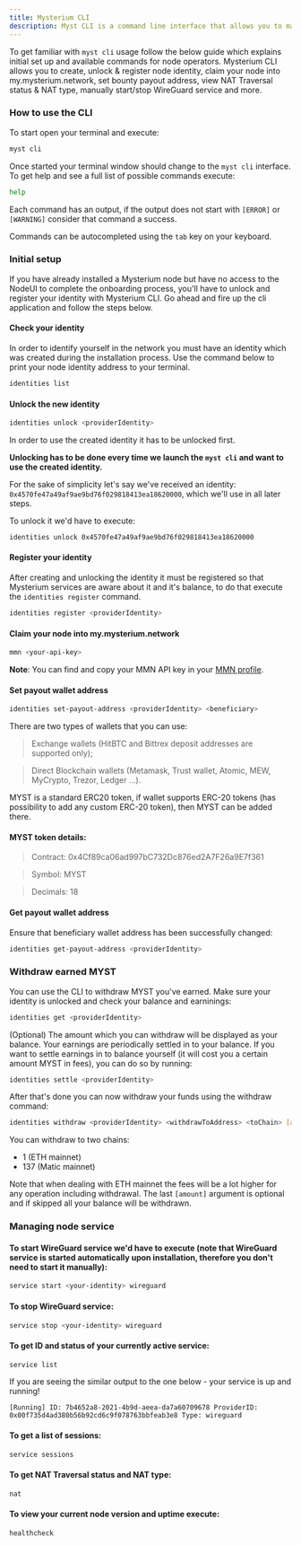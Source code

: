 ```yaml
---
title: Mysterium CLI
description: Myst CLI is a command line interface that allows you to manipulate a Mysterium node using just your terminal. 
---
```



To get familiar with `myst cli` usage follow the below guide which explains initial set up
and available commands for node operators. Mysterium CLI allows you to create, unlock & register node identity, claim your node into my.mysterium.network, set bounty payout address, view NAT Traversal status & NAT type, manually start/stop WireGuard service and more.

### How to use the CLI

To start open your terminal and execute:
```bash
myst cli
```

Once started your terminal window should change to the `myst cli` interface.
To get help and see a full list of possible commands execute:
```bash
help 
```

Each command has an output, if the output does not start with `[ERROR]` or `[WARNING]` consider that command a success.

Commands can be autocompleted using the `tab` key on your keyboard.

### Initial setup 

If you have already installed a Mysterium node but have no access to the NodeUI to complete the onboarding process, you'll have to unlock and register your identity with Mysterium CLI.
Go ahead and fire up the cli application and follow the steps below. 

#### Check your identity 

In order to identify yourself in the network you must have an identity which was created during the installation process. Use the command below to print your node identity address to your terminal.

```bash
identities list
```

#### Unlock the new identity 
```bash
identities unlock <providerIdentity>
```

In order to use the created identity it has to be unlocked first.

**Unlocking has to be done every time we launch the `myst cli` and want to use the created identity.**

For the sake of simplicity let's say we've received an identity: `0x4570fe47a49af9ae9bd76f029818413ea18620000`,
which we'll use in all later steps.

To unlock it we'd have to execute:
```bash
identities unlock 0x4570fe47a49af9ae9bd76f029818413ea18620000
```

#### Register your identity

After creating and unlocking the identity it must be registered so that Mysterium services are aware
about it and it's balance, to do that execute the `identities register` command.

```bash
identities register <providerIdentity>
```

#### Claim your node into my.mysterium.network
```bash
mmn <your-api-key>
```
**Note**: You can find and copy your MMN API key in your [MMN profile](https://my.mysterium.network/user/profile).


#### Set payout wallet address

```bash
identities set-payout-address <providerIdentity> <beneficiary>
```

There are two types of wallets that you can use: 


>  Exchange wallets (HitBTC and Bittrex deposit addresses are supported only); 

>  Direct Blockchain wallets (Metamask, Trust wallet, Atomic, MEW, MyCrypto, Trezor, Ledger ...). 

 
MYST is a standard ERC20 token, if wallet supports ERC-20 tokens (has possibility to add any custom ERC-20 token), then MYST can be added there.

#### MYST token details: 

> Contract: 0x4Cf89ca06ad997bC732Dc876ed2A7F26a9E7f361

> Symbol: MYST

> Decimals: 18

#### Get payout wallet address

Ensure that beneficiary wallet address has been successfully changed:

```bash
identities get-payout-address <providerIdentity>
```

### Withdraw earned MYST

You can use the CLI to withdraw MYST you've earned. Make sure your identity is unlocked and check your balance and earninings:
```bash
identities get <providerIdentity>
```

(Optional) The amount which you can withdraw will be displayed as your balance. Your earnings are periodically settled in to your balance.
If you want to settle earnings in to balance yourself (it will cost you a certain amount MYST in fees), you can do so by running:
```bash
identities settle <providerIdentity>
```

After that's done you can now withdraw your funds using the withdraw command:
```bash
identities withdraw <providerIdentity> <withdrawToAddress> <toChain> [amount]
```

You can withdraw to two chains:
* 1 (ETH mainnet)
* 137 (Matic mainnet)

Note that when dealing with ETH mainnet the fees will be a lot higher for any operation including withdrawal.
The last `[amount]` argument is optional and if skipped all your balance will be withdrawn.


### Managing node service

#### To start WireGuard service we'd have to execute (note that WireGuard service is started automatically upon installation, therefore you don't need to start it manually):
```bash
service start <your-identity> wireguard
```

#### To stop WireGuard service:
```bash
service stop <your-identity> wireguard
```

#### To get ID and status of your currently active service:
```bash
service list
```
If you are seeing the similar output to the one below - your service is up and running!

`[Running] ID: 7b4652a8-2021-4b9d-aeea-da7a60709678 ProviderID: 0x00f735d4ad380b56b92cd6c9f078763bbfeab3e8 Type: wireguard`

#### To get a list of sessions:
```bash
service sessions
```

#### To get NAT Traversal status and NAT type:
```bash
nat
```

#### To view your current node version and uptime execute:
```bash
healthcheck
```
